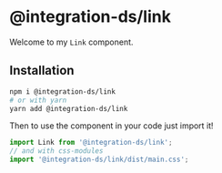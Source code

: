 # @integration-ds/link

Welcome to my `Link` component.

## Installation

```sh
npm i @integration-ds/link
# or with yarn
yarn add @integration-ds/link
```

Then to use the component in your code just import it!

```js
import Link from '@integration-ds/link';
// and with css-modules
import '@integration-ds/link/dist/main.css';
```
